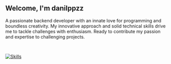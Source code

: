 ## Welcome, I'm danilppzz
A passionate backend developer with an innate love for programming and boundless creativity. My innovative approach and solid technical skills drive me to tackle challenges with enthusiasm. Ready to contribute my passion and expertise to challenging projects.

<br>

[![Skills](https://skillicons.dev/icons?i=html,css,git,ts,tailwind,nodejs,go,cpp,vscode)](https://skillicons.dev/)
